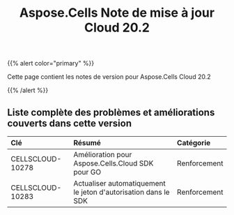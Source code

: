 ﻿---
title: Aspose.Cells Note de mise à jour Cloud 20.2
second_title: Aspose.Cells Cloud Documen
type: docs
url: /fr/aspose-cells-cloud-20-2-release-notes/
description: Aspose.Cells Cloud prend en charge Excel pour créer, convertir, fusionner, diviser, protéger, opération d'objet interne, etc.
weight: 70
---
{{% alert color="primary" %}} 

Cette page contient les notes de version pour Aspose.Cells Cloud 20.2

{{% /alert %}} 
## **Liste complète des problèmes et améliorations couverts dans cette version**

|**Clé**|**Résumé**|**Catégorie**|
|:- |:- |:- |
|CELLSCLOUD-10278|Amélioration pour Aspose.Cells.Cloud SDK pour GO|Renforcement|
|CELLSCLOUD-10283|Actualiser automatiquement le jeton d'autorisation dans le SDK|Renforcement|

